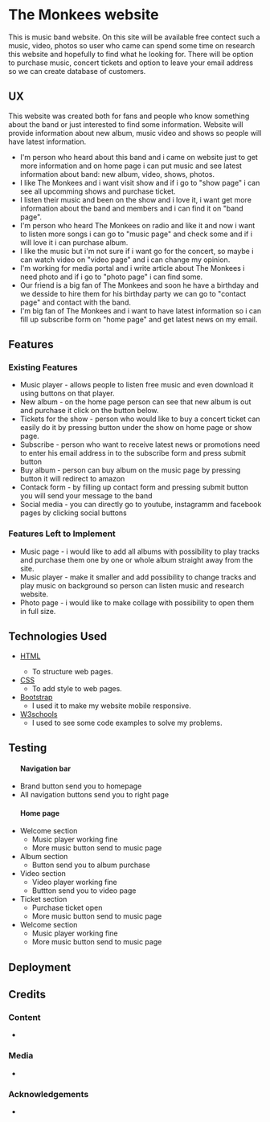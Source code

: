 <h1>The Monkees website</h1>

<p>This is music band website. On this site will be available free contect such a music, video, photos so user who came can spend some time on research
this website and hopefully to find what he looking for. There will be option to purchase music, concert tickets and option to leave your email address so we
can create database of customers.</p>

<h2>UX</h2>

<p>This website was created both for fans and people who know something about the band or just interested to find some information.
Website will provide information about new album, music video and shows so people will have latest information.</p>

<ul>
    <li>I'm person who heard about this band and i came on website just to get more information and on home page i can put music and see latest information about band:
    new album, video, shows, photos.</li>
    <li>I like The Monkees and i want visit show and if i go to "show page" i can see all upcomming shows and purchase ticket.</li>
    <li>I listen their music and been on the show and i love it, i want get more information about the band and members and i can find it on "band page".</li>
    <li>I'm person who heard The Monkees on radio and like it and now i want to listen more songs i can go to "music page" and check some and 
    if i will love it i can purchase album.</li>
    <li>I like the music but i'm not sure if i want go for the concert, so maybe i can watch video on "video page" and i can change my opinion.</li>
    <li>I'm working for media portal and i write article about The Monkees i need photo and if i go to "photo page" i can find some.</li>
    <li>Our friend is a big fan of The Monkees and soon he have a birthday and we desside to hire them for his birthday party we can go to "contact page" 
    and contact with the band.</li>
    <li> I'm big fan of The Monkees and i want to have latest information so i can fill up subscribe form on "home page" and get latest news on my email.</li>
</ul>

<h2>Features</h2>

<h3>Existing Features</h3>

<ul>
    <li>Music player - allows people to listen free music and even download it using buttons on that player.</li>
    <li>New album - on the home page person can see that new album is out and purchase it click on the button below.</li>
    <li>Tickets for the show - person who would like to buy a concert ticket can easily do it by pressing button under the show on home page or show page.</li>
    <li>Subscribe - person who want to receive latest news or promotions need to enter his email address in to the subscribe form and press submit button</li>
    <li>Buy album - person can buy album on the music page by pressing button it will redirect to amazon</li>
    <li>Contack form - by filling up contact form and pressing submit button you will send your message to the band</li>
    <li>Social media - you can directly go to youtube, instagramm and facebook pages by clicking social buttons</li>
</ul>

<h3>Features Left to Implement</h3>

<ul>
    <li>Music page - i would like to add all albums with possibility to play tracks and purchase them one by one or whole album straight away from the site.</li>
    <li>Music player - make it smaller and add possibility to change tracks and play music on background so person can listen music and research website.</li>
    <li>Photo page - i would like to make collage with possibility to open them in full size.</li>
</ul>

<h2>Technologies Used</h2>

<ul>
    <li><a href="https://en.wikipedia.org/wiki/HTML5">HTML<a/>
        <ul>
            <li>To structure web pages.</li>
        </ul>
    </li>
    <li><a href="https://en.wikipedia.org/wiki/Cascading_Style_Sheets">CSS</a>
        <ul>
            <li>To add style to web pages.</li>
        </ul>
    </li>
    <li><a href="https://getbootstrap.com/docs/3.3/">Bootstrap</a>
        <ul>
            <li>I used it to make my website mobile responsive.</li>
        </ul>
    </li>
    <li><a href="https://www.w3schools.com/">W3schools</a>
        <ul>
            <li>I used to see some code examples to solve my problems.</li>
        </ul>
    </li>
</ul>

<h2>Testing</h2>

<ul><h4>Navigation bar</h4>
    <li>Brand button send you to homepage</li>
    <li>All navigation buttons send you to right page</li>
</ul>
<ul><h4>Home page</h4>
    <li>Welcome section
       <ul>
            <li>Music player working fine</li>
            <li>More music button send to music page</li>
        </ul> 
    </li>
    <li>Album section
        <ul>
            <li>Button send you to album purchase</li>
        </ul> 
    </li>
    <li>Video section
        <ul>
            <li>Video player working fine</li>
            <li>Buttton send you to video page</li>
        </ul> 
    </li>
    <li>Ticket section
        <ul>
            <li>Purchase ticket open </li>
            <li>More music button send to music page</li>
        </ul> 
    </li>
    <li>Welcome section
        <ul>
            <li>Music player working fine</li>
            <li>More music button send to music page</li>
        </ul> 
    </li>
</ul>

<h2>Deployment</h2>

<p></p>

<h2>Credits</h2>

<h3>Content</h3>

<ul>
<li></li>
</ul>

<h3>Media</h3>

<ul>
<li></li>
</ul>

<h3>Acknowledgements</h3>

<ul>
<li></li>
</ul>